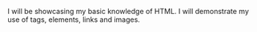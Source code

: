 I will be showcasing my basic knowledge of HTML. I will demonstrate my use of
tags, elements, links and images.